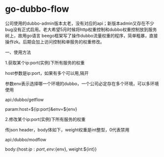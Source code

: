 # go-dubbo-flow
公司使用的dubbo-admin版本太老，没有对应的api；新版本admin又存在不少bug没有正式启用。老大希望5月时候将http权重控制和dubbo权重控制放到服务树上，故用go语言 beego框架写了操作dubbo流量权重的程序，简单粗暴，直接操作zk。后期会加上访问控制和单服务的权重修改。

一、使用方法


1.获取某个ip:port(实例)下所有服务的权重


host参数是ip:port，如果有多个可以用,隔开


参数env表示选择哪一个环境的dubbo，一个公司必定存在多个环境，可以多环境使用


api:/dubbo/getflow


param:host=${ip:port}&env=${env}


2.修改某个ip:port(实例)下所有服务的权重


传json header，body体如下，weight权重是int整型，0代表禁用


api:/dubbo/modflow


body:{host:${ip:port}, env:${env}, weight:${int}}
